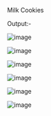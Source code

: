 Milk Cookies 

Output:- 

![image](https://user-images.githubusercontent.com/121419206/213470826-53a981ad-109a-4bde-ba41-025d12520709.png)


![image](https://user-images.githubusercontent.com/121419206/213471125-403040fe-7646-419b-9e5e-a28b815fc78d.png)


![image](https://user-images.githubusercontent.com/121419206/213471359-39242a8d-5a43-40e8-9f81-4117d975f05e.png)


![image](https://user-images.githubusercontent.com/121419206/213471489-399f3e57-c8f2-4a91-adab-01399c3e5f8e.png)


![image](https://user-images.githubusercontent.com/121419206/213471589-b830894f-3b6f-45eb-a48d-3138dc79063d.png)


![image](https://user-images.githubusercontent.com/121419206/213471731-f2297774-3705-415e-ad48-f527d3da83c4.png)
